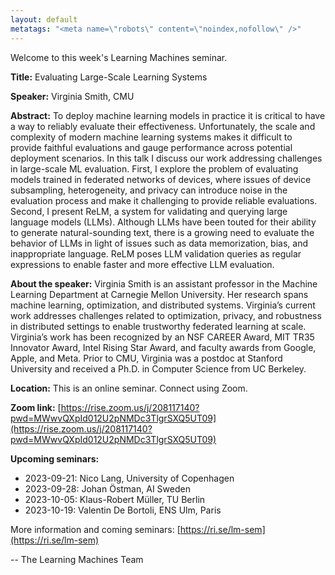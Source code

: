 ```yaml
---
layout: default
metatags: "<meta name=\"robots\" content=\"noindex,nofollow\" />"
---
```

Welcome to this week's Learning Machines seminar.

**Title:** Evaluating Large-Scale Learning Systems

**Speaker:** Virginia Smith, CMU

**Abstract:** To deploy machine learning models in practice it is critical to have a way to reliably evaluate their effectiveness. Unfortunately, the scale and complexity of modern machine learning systems makes it difficult to provide faithful evaluations and gauge performance across potential deployment scenarios. In this talk I discuss our work addressing challenges in large-scale ML evaluation. First, I explore the problem of evaluating models trained in federated networks of devices, where issues of device subsampling, heterogeneity, and privacy can introduce noise in the evaluation process and make it challenging to provide reliable evaluations. Second, I present ReLM, a system for validating and querying large language models (LLMs). Although LLMs have been touted for their ability to generate natural-sounding text, there is a growing need to evaluate the behavior of LLMs in light of issues such as data memorization, bias, and inappropriate language. ReLM poses LLM validation queries as regular expressions to enable faster and more effective LLM evaluation.

**About the speaker:** Virginia Smith is an assistant professor in the Machine Learning Department at Carnegie Mellon University. Her research spans machine learning, optimization, and distributed systems. Virginia’s current work addresses challenges related to optimization, privacy, and robustness in distributed settings to enable trustworthy federated learning at scale. Virginia’s work has been recognized by an NSF CAREER Award, MIT TR35 Innovator Award, Intel Rising Star Award, and faculty awards from Google, Apple, and Meta. Prior to CMU, Virginia was a postdoc at Stanford University and received a Ph.D. in Computer Science from UC Berkeley.

**Location:** This is an online seminar. Connect using Zoom.

**Zoom link:** [https://rise.zoom.us/j/208117140?pwd=MWwvQXpId012U2pNMDc3TlgrSXQ5UT09](https://rise.zoom.us/j/208117140?pwd=MWwvQXpId012U2pNMDc3TlgrSXQ5UT09)

**Upcoming seminars:**

* 2023-09-21: Nico Lang, University of Copenhagen
* 2023-09-28: Johan Östman, AI Sweden
* 2023-10-05: Klaus-Robert Müller, TU Berlin
* 2023-10-19: Valentin De Bortoli, ENS Ulm, Paris

More information and coming seminars: [https://ri.se/lm-sem](https://ri.se/lm-sem)

-- The Learning Machines Team

